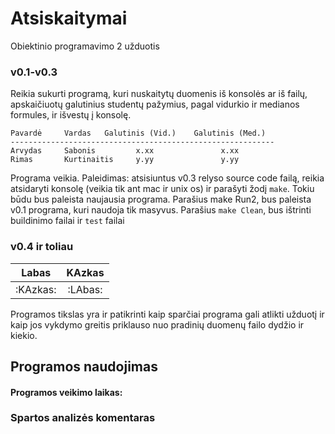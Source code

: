 # Atsiskaitymai
Obiektinio programavimo 2 užduotis
### v0.1-v0.3

Reikia sukurti programą, kuri nuskaitytų duomenis iš konsolės ar iš failų, apskaičiuotų galutinius studentų pažymius, pagal vidurkio ir medianos formules, ir išvestų į konsolę.
```shell
Pavardė     Vardas   Galutinis (Vid.)    Galutinis (Med.)
-----------------------------------------------------------
Arvydas     Sabonis         x.xx               x.xx
Rimas       Kurtinaitis     y.yy               y.yy
```
Programa veikia.
Paleidimas: atsisiuntus v0.3 relyso source code failą, reikia atsidaryti konsolę (veikia tik ant mac ir unix os) ir parašyti žodį `make`.
Tokiu būdu bus paleista naujausia programa. Parašius make Run2, bus paleista v0.1 programa, kuri naudoja tik masyvus.
Parašius `make Clean`, bus ištrinti buildinimo failai ir `test` failai
### v0.4 ir toliau

| Labas | KAzkas |
|:---: | :---: |
|:KAzkas: | :LAbas: |
Programos tikslas yra ir patikrinti kaip sparčiai programa gali atlikti užduotį ir kaip jos vykdymo greitis priklauso nuo pradinių duomenų failo dydžio ir kiekio.

## Programos naudojimas

#### Programos veikimo laikas:

### Spartos analizės komentaras
